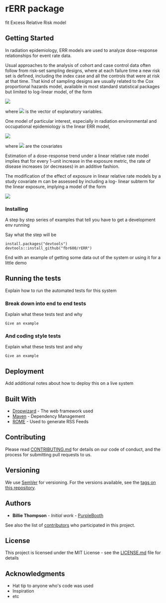 # rERR package

fit Excess Relative Risk model

## Getting Started

In radiation epidemiology, ERR models are used to analyze dose-response relationships for event rate data.

Usual approaches to the analysis of cohort and case control data often follow from risk-set sampling designs, where at each failure 
time a new risk set is defined, including the index case and all the controls that were at risk at that time. That kind of sampling designs are usually related to the 
Cox proportional hazards model, available in most standard statistical packages but limited to log-linear model, of the form

   ![](http://mathurl.com/y7gp2qz5.png)
   
where ![](http://mathurl.com/y7ekq4k8.png) is the vector of explanatory variables.

One model of particular interest, especially in radiation environmental and occupational epidemiology is the linear ERR model, 

![](http://mathurl.com/y9qdc2mf.png)

where ![](http://mathurl.com/y7ekq4k8.png) are the covariates

Estimation of a dose-response trend under a linear relative rate model implies that for every 1-unit increase in the exposure metric, 
the rate of disease increases (or decreases) in an additive fashion. 

The modification of the effect of exposure in linear relative rate models by a study covariate m can be assessed by including a log-
linear subterm for the linear exposure, implying a model of the form

![](http://mathurl.com/y8qtoa7r.png)

### Installing

A step by step series of examples that tell you have to get a development env running

Say what the step will be

```
install.packages("devtools")
devtools::install_github("fbr600/rERR")
```

End with an example of getting some data out of the system or using it for a little demo

## Running the tests

Explain how to run the automated tests for this system

### Break down into end to end tests

Explain what these tests test and why

```
Give an example
```

### And coding style tests

Explain what these tests test and why

```
Give an example
```

## Deployment

Add additional notes about how to deploy this on a live system

## Built With

* [Dropwizard](http://www.dropwizard.io/1.0.2/docs/) - The web framework used
* [Maven](https://maven.apache.org/) - Dependency Management
* [ROME](https://rometools.github.io/rome/) - Used to generate RSS Feeds

## Contributing

Please read [CONTRIBUTING.md](https://gist.github.com/PurpleBooth/b24679402957c63ec426) for details on our code of conduct, and the process for submitting pull requests to us.

## Versioning

We use [SemVer](http://semver.org/) for versioning. For the versions available, see the [tags on this repository](https://github.com/your/project/tags). 

## Authors

* **Billie Thompson** - *Initial work* - [PurpleBooth](https://github.com/PurpleBooth)

See also the list of [contributors](https://github.com/your/project/contributors) who participated in this project.

## License

This project is licensed under the MIT License - see the [LICENSE.md](LICENSE.md) file for details

## Acknowledgments

* Hat tip to anyone who's code was used
* Inspiration
* etc

